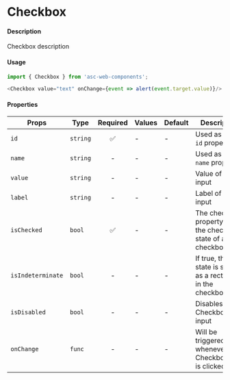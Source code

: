 # Checkbox

#### Description

Checkbox description

#### Usage

```js
import { Checkbox } from 'asc-web-components';

<Checkbox value="text" onChange={event => alert(event.target.value)}/>
```

#### Properties

| Props                  | Type     | Required | Values                       | Default | Description                                                                                            |
| ---------------------- | -------- | :------: | ---------------------------- | ------- | ------------------------------------------------------------------------------------------------------ |
| `id`                   | `string` |    ✅     | -                            | -       | Used as HTML `id` property                              
| `name`                 | `string` |    -     | -                            | -       | Used as HTML `name` property                            
| `value`                | `string` |    -    | -                            | -       | Value of the input      
| `label`                | `string` |    -    | -                            | -       | Label of the input  
| `isChecked`                | `bool` |    ✅    | -                            | -       | The checked property sets the checked state of a checkbox.         
| `isIndeterminate`                | `bool` |    -    | -                            | -       | If true, this state is shown as a rectangle in the checkbox 
| `isDisabled`                | `bool` |    -    | -                            | -       | Disables the Checkbox input 
| `onChange`                | `func` |    -    | -                            | -       | Will be triggered whenever an CheckboxInput is clicked                           